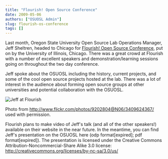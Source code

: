 ```yaml
---
title: "Flourish! Open Source Conference"
date: 2009-05-06
authors: ["OSUOSL Admin"]
slug: flourish-os-conference
tags: []
---
```


Last month, Oregon State University Open Source Lab Operations Manager, Jeff Sheltren, headed to Chicago for
[Flourish! Open Source Conference](http://www.flourishconf.com), put on by the University of Illinois, Chicago. There
was a great crowd at Flourish with a number of excellent speakers and demonstration/learning sessions going on
throughout the two day conference.

Jeff spoke about the OSUOSL including the history, current projects, and some of the cool open source projects hosted at
the lab. There was a lot of interest in the audience about forming open source groups at other universities and
potential collaboration with the OSUOSL.

![Jeff at Flourish](/images/jeff_flourish_2009.jpg)

Photo from <http://www.flickr.com/photos/9202804@N06/3409624367/> used with permission.

Flourish plans to make video of Jeff's talk (and all of the other speakers!) available on their website in the near
future. In the meantime, you can find Jeff's presentation on the OSUOSL here (odp format[expired]; pdf format[expired]).
The presentation is licensed under the Creative Commons Attribution-Noncommercial-Share Alike 3.0 license:
<http://creativecommons.org/licenses/by-nc-sa/3.0/us/>
